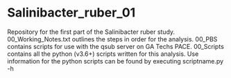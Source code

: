 # Salinibacter_ruber_01
 Repository for the first part of the Salinibacter ruber study.
 00_Working_Notes.txt outlines the steps in order for the analysis.
 00_PBS contains scripts for use with the qsub server on GA Techs PACE.
 00_Scripts contains all the python (v3.6+) scripts written for this analysis.
 Use information for the python scripts can be found by executing scriptname.py -h
